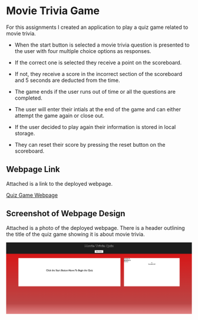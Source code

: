 # Movie Trivia Game

For this assignments I created an application to play a quiz game related to movie trivia. 

- When the start button is selected a movie trivia question is presented to the user with four multiple choice options as responses. 

- If the correct one is selected they receive a point on the scoreboard. 

- If not, they receive a score in the incorrect section of the scoreboard and 5 seconds are deducted from the time. 

- The game ends if the user runs out of time or all the questions are completed. 

- The user will enter their intials at the end of the game and can either attempt the game again or close out.

- If the user decided to play again their information is stored in local storage. 

- They can reset their score by pressing the reset button on the scoreboard. 


## Webpage Link

Attached is a link to the deployed webpage.

[Quiz Game Webpage](https://sethaphelps.github.io/Quiz-Game-Phelps/)

## Screenshot of Webpage Design

Attached is a photo of the deployed webpage. There is a header outlining the title of the quiz game showing it is about movie trivia.

![Quiz Game Webpage Screenshot](Web.png)
